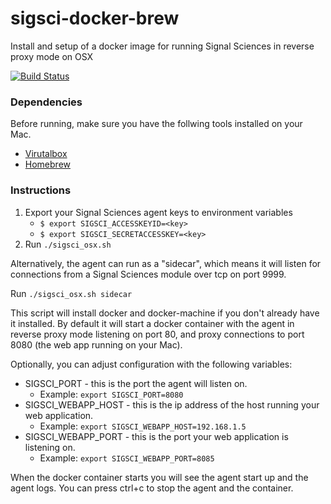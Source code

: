# sigsci-docker-brew

Install and setup of a docker image for running Signal Sciences in reverse proxy mode on OSX

[![Build Status](https://travis-ci.org/foospidy/sigsci-docker-brew.svg?branch=master)](https://travis-ci.org/foospidy/sigsci-docker-brew)

### Dependencies

Before running, make sure you have the follwing tools installed on your Mac.

- [Virutalbox](https://www.virtualbox.org/wiki/Downloads)
- [Homebrew](https://brew.sh/)

### Instructions

1. Export your Signal Sciences agent keys to environment variables
    - `$ export SIGSCI_ACCESSKEYID=<key>`
    - `$ export SIGSCI_SECRETACCESSKEY=<key>`
2. Run `./sigsci_osx.sh`

Alternatively, the agent can run as a "sidecar", which means it will listen for connections from a Signal Sciences module over tcp on port 9999.

Run `./sigsci_osx.sh sidecar`

This script will install docker and docker-machine if you don't already have it installed. By default it will start a docker container with the agent in reverse proxy mode listening on port 80, and proxy connections to port 8080 (the web app running on your Mac).

Optionally, you can adjust configuration with the following variables:

- SIGSCI_PORT - this is the port the agent will listen on.
    - Example: `export SIGSCI_PORT=8080`
- SIGSCI_WEBAPP_HOST - this is the ip address of the host running your web application.
    - Example: `export SIGSCI_WEBAPP_HOST=192.168.1.5`
- SIGSCI_WEBAPP_PORT - this is the port your web application is listening on.
    - Example: `export SIGSCI_WEBAPP_PORT=8085`


When the docker container starts you will see the agent start up and the agent logs. You can press ctrl+c to stop the agent and the container.
